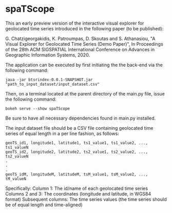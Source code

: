 # spaTScope
This an early preview version of the interactive visual explorer for geolocated time series introduced in the following paper (to be published):

G. Chatzigeorgakidis, K. Patroumpas, D. Skoutas and S. Athanasiou, "A Visual Explorer for Geolocated Time Series (Demo Paper)", In Proceedings of the 28th ACM SIGSPATIAL International Conference on Advances in Geographic Information Systems, 2020.

The application can be executed by first initiating the the back-end via the following command:
```
java -jar btsrindex-0.0.1-SNAPSHOT.jar "path_to_input_dataset/input_dataset.csv"
```

Then, on a terminal located at the parent directory of the main.py file, issue the following command:
```
bokeh serve --show spaTScope
```

Be sure to have all necessary dependencies found in main.py installed.

The input dataset file should be a CSV file containing geolocated time series of equal length in a per line fashion, as follows:
```
geoTS_id1, longitude1, latitude1, ts1_value1, ts1_value2, ..., ts1_valueN
geoTS_id2, longitude2, latitude2, ts2_value1, ts2_value2, ..., ts2_valueN
.
.
.
geoTS_idM, longitudeM, latitudeM, tsM_value1, tsM_value2, ..., tM_valueN
```

Specifically:
Column 1: The id/name of each geolocated time series
Columns 2 and 3: The coordinates (longitude and latitude, in WGS84 format) 
Subsequent columns: The time series values (the time series should be of equal length and time-aligned)
